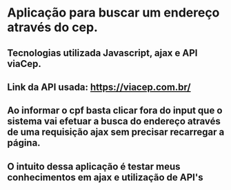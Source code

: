 # Aplicação para buscar um endereço através do cep.

## Tecnologias utilizada Javascript, ajax e API viaCep. 
## Link da API usada: https://viacep.com.br/

## Ao informar o cpf basta clicar fora do input que o sistema vai efetuar a busca do endereço através de uma requisição ajax sem precisar recarregar a página.

## O intuito dessa aplicação é testar meus conhecimentos em ajax e utilização de API's